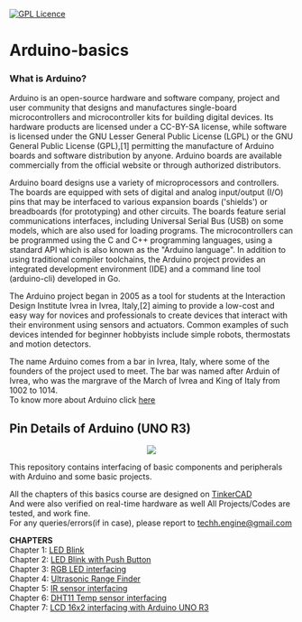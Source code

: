 [![GPL Licence](https://badges.frapsoft.com/os/gpl/gpl.png?v=103)](https://opensource.org/licenses/GPL-3.0/)
# Arduino-basics  
### What is Arduino?  
Arduino is an open-source hardware and software company, project and user community that designs and manufactures single-board microcontrollers and microcontroller kits for building digital devices. Its hardware products are licensed under a CC-BY-SA license, while software is licensed under the GNU Lesser General Public License (LGPL) or the GNU General Public License (GPL),[1] permitting the manufacture of Arduino boards and software distribution by anyone. Arduino boards are available commercially from the official website or through authorized distributors.

Arduino board designs use a variety of microprocessors and controllers. The boards are equipped with sets of digital and analog input/output (I/O) pins that may be interfaced to various expansion boards ('shields') or breadboards (for prototyping) and other circuits. The boards feature serial communications interfaces, including Universal Serial Bus (USB) on some models, which are also used for loading programs. The microcontrollers can be programmed using the C and C++ programming languages, using a standard API which is also known as the "Arduino language". In addition to using traditional compiler toolchains, the Arduino project provides an integrated development environment (IDE) and a command line tool (arduino-cli) developed in Go.

The Arduino project began in 2005 as a tool for students at the Interaction Design Institute Ivrea in Ivrea, Italy,[2] aiming to provide a low-cost and easy way for novices and professionals to create devices that interact with their environment using sensors and actuators. Common examples of such devices intended for beginner hobbyists include simple robots, thermostats and motion detectors.

The name Arduino comes from a bar in Ivrea, Italy, where some of the founders of the project used to meet. The bar was named after Arduin of Ivrea, who was the margrave of the March of Ivrea and King of Italy from 1002 to 1014.  
To know more about Arduino click [here](https://en.wikipedia.org/wiki/Arduino)  
## Pin Details of Arduino (UNO R3)  
<p align="center">
  <img src="https://external-content.duckduckgo.com/iu/?u=https%3A%2F%2Fblog.circuito.io%2Fwp-content%2Fuploads%2F2018%2F04%2FArduino-uno-pinout-diagram.png&f=1&nofb=1">
</p>



This repository contains interfacing of basic components and peripherals with Arduino and some basic projects.
  
All the chapters of this basics course are designed on [TinkerCAD](https://www.tinkercad.com/)  
And were also verified on real-time hardware as well
All Projects/Codes are tested, and work fine.  
For any queries/errors(if in case), please report to techh.engine@gmail.com

**CHAPTERS**  
Chapter 1: [LED Blink](https://github.com/lucciffer/Arduino-basics/tree/master/Led%20Blink)  
Chapter 2: [LED Blink with Push Button](https://github.com/lucciffer/Arduino-basics/tree/master/LED%20Blink%20with%20Push%20Button)   
Chapter 3: [RGB LED interfacing](https://github.com/lucciffer/Arduino-basics/tree/master/RGB%20LED%20interfacing)  
Chapter 4: [Ultrasonic Range Finder](https://github.com/lucciffer/Arduino-basics/tree/master/Ultrasonic%20Range%20Finder)  
Chapter 5: [IR sensor interfacing](https://github.com/lucciffer/Arduino-basics/tree/master/IR%20sensor%20interfacing%20with%20arduino)  
Chapter 6: [DHT11 Temp sensor interfacing](https://github.com/lucciffer/Arduino-basics/tree/master/DHT11%20temp%20sensor%20interfacing%20with%20Arduino)  
Chapter 7: [LCD 16x2 interfacing with Arduino UNO R3](https://github.com/lucciffer/Arduino-basics/tree/master/LCD%2016*2%20interfacing%20with%20Arduino)
